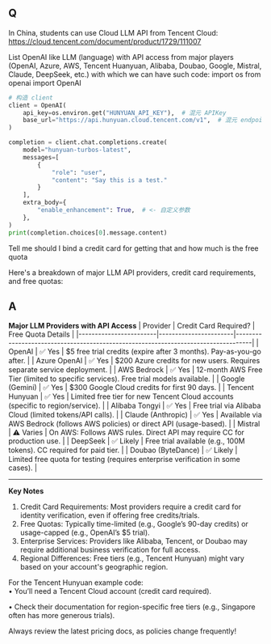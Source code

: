 ## Q

In China, students can use Cloud LLM API from Tencent Cloud: https://cloud.tencent.com/document/product/1729/111007

List OpenAI like LLM (language) with API access from major players (OpenAI, Azure, AWS, Tencent Huanyuan, Alibaba, Doubao, Google, Mistral, Claude, DeepSeek, etc.) with which we can have such code: import os
from openai import OpenAI
```python
# 构造 client
client = OpenAI(
    api_key=os.environ.get("HUNYUAN_API_KEY"),  # 混元 APIKey
    base_url="https://api.hunyuan.cloud.tencent.com/v1",  # 混元 endpoint
)

completion = client.chat.completions.create(
    model="hunyuan-turbos-latest",
    messages=[
        {
            "role": "user",
            "content": "Say this is a test."
        }
    ],
    extra_body={
        "enable_enhancement": True,  # <- 自定义参数
    },
)
print(completion.choices[0].message.content)   
```
Tell me should I bind a credit card for getting that and how much is the free quota 


Here's a breakdown of major LLM API providers, credit card requirements, and free quotas:


## A 

**Major LLM Providers with API Access**
| Provider               | Credit Card Required? | Free Quota Details                                                                 |
|------------------------|-----------------------|-----------------------------------------------------------------------------------|
| OpenAI             | ✅ Yes                | $5 free trial credits (expire after 3 months). Pay-as-you-go after.              |
| Azure OpenAI       | ✅ Yes                | $200 Azure credits for new users. Requires separate service deployment.          |
| AWS Bedrock        | ✅ Yes                | 12-month AWS Free Tier (limited to specific services). Free trial models available. |
| Google (Gemini)    | ✅ Yes                | $300 Google Cloud credits for first 90 days.                                      |
| Tencent Hunyuan    | ✅ Yes                | Limited free tier for new Tencent Cloud accounts (specific to region/service).    |
| Alibaba Tongyi     | ✅ Yes                | Free trial via Alibaba Cloud (limited tokens/API calls).                          |
| Claude (Anthropic) | ✅ Yes                | Available via AWS Bedrock (follows AWS policies) or direct API (usage-based).     |
| Mistral            | ⚠️ Varies           | On AWS: Follows AWS rules. Direct API may require CC for production use.           |
| DeepSeek           | ✅ Likely            | Free trial available (e.g., 100M tokens). CC required for paid tier.              |
| Doubao (ByteDance) | ✅ Likely            | Limited free quota for testing (requires enterprise verification in some cases).  |

---

**Key Notes**
1. Credit Card Requirements: Most providers require a credit card for identity verification, even if offering free credits/trials.
2. Free Quotas: Typically time-limited (e.g., Google’s 90-day credits) or usage-capped (e.g., OpenAI’s $5 trial).
3. Enterprise Services: Providers like Alibaba, Tencent, or Doubao may require additional business verification for full access.
4. Regional Differences: Free tiers (e.g., Tencent Hunyuan) might vary based on your account's geographic region.

For the Tencent Hunyuan example code:  
• You’ll need a Tencent Cloud account (credit card required).  

• Check their documentation for region-specific free tiers (e.g., Singapore often has more generous trials).  


Always review the latest pricing docs, as policies change frequently!